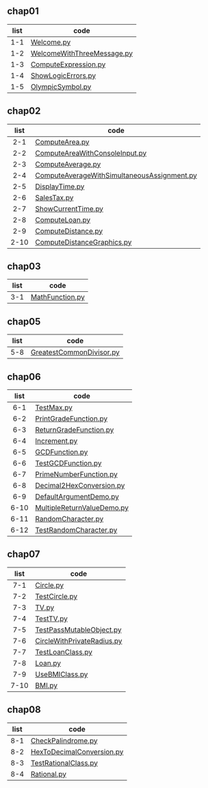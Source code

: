 
## chap01

| **list** | **code** |
| :------: | ---------|
| 1-1 | [Welcome.py](Welcome.py) |
| 1-2 | [WelcomeWithThreeMessage.py](WelcomeWithThreeMessage.py) |
| 1-3 | [ComputeExpression.py](ComputeExpression.py) |
| 1-4 | [ShowLogicErrors.py](ShowLogicErrors.py) |
| 1-5 | [OlympicSymbol.py](OlympicSymbol.py) |

## chap02

| **list** | **code** |
| :------: | ---------|
| 2-1 | [ComputeArea.py](ComputeArea.py) |
| 2-2 | [ComputeAreaWithConsoleInput.py](ComputeAreaWithConsoleInput.py) |
| 2-3 | [ComputeAverage.py](ComputeAverage.py) |
| 2-4 | [ComputeAverageWithSimultaneousAssignment.py](ComputeAverageWithSimultaneousAssignment.py) |
| 2-5 | [DisplayTime.py](DisplayTime.py) |
| 2-6 | [SalesTax.py](SalesTax.py) |
| 2-7 | [ShowCurrentTime.py](ShowCurrentTime.py) |
| 2-8 | [ComputeLoan.py](ComputeLoan.py) |
| 2-9 | [ComputeDistance.py](ComputeDistance.py) |
| 2-10 | [ComputeDistanceGraphics.py](ComputeDistanceGraphics.py) |

## chap03

| **list** | **code** |
| :------: | ---------|
| 3-1 | [MathFunction.py](mathFunction.py) |


## chap05

| **list** | **code** |
| :------: | ---------|
| 5-8 | [GreatestCommonDivisor.py](GreatestCommonDivisor.py) |


## chap06

| **list** | **code** |
| :------: | ---------|
| 6-1 | [TestMax.py](TestMax.py) |
| 6-2 | [PrintGradeFunction.py](PrintGradeFunction.py) |
| 6-3 | [ReturnGradeFunction.py](ReturnGradeFunction.py) |
| 6-4 | [Increment.py](Increment.py) |
| 6-5 | [GCDFunction.py](GCDFunction.py) |
| 6-6 | [TestGCDFunction.py](TestGCDFunction.py) |
| 6-7 | [PrimeNumberFunction.py](PrimeNumberFunction.py) |
| 6-8 | [Decimal2HexConversion.py](Decimal2HexConversion.py) |
| 6-9 | [DefaultArgumentDemo.py](DefaultArgumentDemo.py) |
| 6-10 | [MultipleReturnValueDemo.py](MultipleReturnValueDemo.py) |
| 6-11 | [RandomCharacter.py](RandomCharacter.py) |
| 6-12 | [TestRandomCharacter.py](TestRandomCharacter.py) |

## chap07

| **list** | **code** |
| :------: | ---------|
| 7-1 | [Circle.py](Circle.py) |
| 7-2 | [TestCircle.py](TestCircle.py) |
| 7-3 | [TV.py](TV.py) |
| 7-4 | [TestTV.py](TestTV.py) |
| 7-5 | [TestPassMutableObject.py](TestPassMutableObject.py) |
| 7-6 | [CircleWithPrivateRadius.py](CircleWithPrivateRadius.py) |
| 7-7 | [TestLoanClass.py](TestLoanClass.py) |
| 7-8 | [Loan.py](Loan.py) |
| 7-9 | [UseBMIClass.py](UseBMIClass.py) |
| 7-10 | [BMI.py](BMI.py) |

## chap08

| **list** | **code** |
| :------: | ---------|
| 8-1 | [CheckPalindrome.py](CheckPalindrome.py) |
| 8-2 | [HexToDecimalConversion.py](HexToDecimalConversion.py) |
| 8-3 | [TestRationalClass.py](TestRationalClass.py) |
| 8-4 | [Rational.py](Rational.py) |


